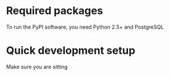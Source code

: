 <h1>Required packages</h1>
<p>To run the PyPI software, you need Python 2.5+ and PostgreSQL</p>
<h1>Quick development setup</h1>
<p>Make sure you are sitting</p>
